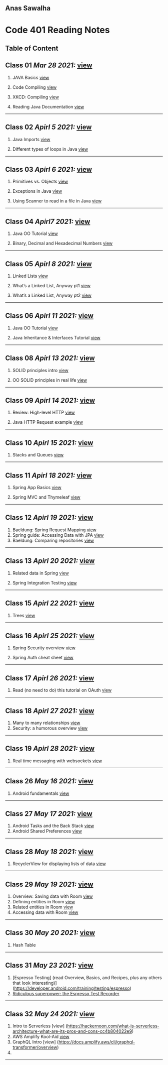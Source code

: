 
## Anas Sawalha

# Code 401 Reading Notes

## Table of Content 


## Class 01  *Mar 28 2021:* [view](https://anassawalha95.github.io/reading-notes/Code%20301/Class%2001)

   1. JAVA Basics [view](https://docs.oracle.com/javase/tutorial/java/nutsandbolts/index.html)
    
   2. Code Compiling [view](https://www.reddit.com/r/explainlikeimfive/comments/233dq5/eli5_what_does_it_mean_to_compile_code/) 
    
   3. XKCD: Compiling [view](https://xkcd.com/303/)
   
   4. Reading Java Documentation [view](https://www.dummies.com/programming/java/making-sense-of-javas-api-documentation/)

---

## Class 02  *Apirl 5 2021:*  [view](https://anassawalha95.github.io/reading-notes/Code%20301/Class%2002)



   1. Java Imports [view](https://perso.ensta-paris.fr/~diam/java/online/notes-java/language/10basics/import.html)
    
   2. Different types of loops in Java [view](https://www.baeldung.com/java-loops) 
    

---

## Class 03  *Apirl 6 2021:*  [view](https://anassawalha95.github.io/reading-notes/Code%20301/Class%2003)



   1. Primitives vs. Objects [view](https://www.baeldung.com/java-primitives-vs-objects)
   
   2. Exceptions in Java [view](https://docs.oracle.com/javase/tutorial/essential/exceptions/index.html) 

   3. Using Scanner to read in a file in Java [view](https://docs.oracle.com/javase/tutorial/essential/io/scanning.html) 


---

## Class 04  *Apirl7 2021:*  [view](https://anassawalha95.github.io/reading-notes/Code%20301/Class%2004)



   1. Java OO Tutorial  [view](https://docs.oracle.com/javase/tutorial/java/concepts/)
   
   2. Binary, Decimal and Hexadecimal Numbers [view](https://www.mathsisfun.com/binary-decimal-hexadecimal.html)  


---

## Class 05  *Apirl 8 2021:*  [view](https://anassawalha95.github.io/reading-notes/Code%20301/Class%2005)


   1.  Linked Lists  [view](https://codefellows.github.io/common_curriculum/data_structures_and_algorithms/Code_401/class-05/resources/singly_linked_list.html)
 
   2.  What’s a Linked List, Anyway pt1  [view](https://medium.com/basecs/whats-a-linked-list-anyway-part-1-d8b7e6508b9d)

   3.  What’s a Linked List, Anyway pt2  [view](https://medium.com/basecs/whats-a-linked-list-anyway-part-2-131d96f71996)
   
---

## Class 06  *Apirl 11 2021:*  [view](https://anassawalha95.github.io/reading-notes/Code%20301/Class%2006)

   1. Java OO Tutorial  [view](https://docs.oracle.com/javase/tutorial/java/concepts/)
   
   2. Java Inheritance & Interfaces Tutorial [view](https://docs.oracle.com/javase/tutorial/java/IandI/index.html)  
---

## Class 08  *Apirl 13 2021:*  [view](https://anassawalha95.github.io/reading-notes/Code%20301/Class%2008)

   1. SOLID principles intro [view](https://www.digitalocean.com/community/conceptual_articles/s-o-l-i-d-the-first-five-principles-of-object-oriented-design)
   
   2. OO SOLID principles in real life [view](https://dzone.com/articles/the-solid-principles-in-real-life) 
    
---

## Class 09  *Apirl 14 2021:*  [view](https://anassawalha95.github.io/reading-notes/Code%20301/Class%2009)


   1. Review: High-level HTTP [view](https://dev.to/dangolant/things-i-brushed-up-on-this-week-the-http-request-lifecycle-)
   
   2. Java HTTP Request example [view](https://www.baeldung.com/java-http-request)  
   
---

## Class 10  *Apirl 15 2021:*  [view](https://anassawalha95.github.io/reading-notes/Code%20301/Class%2010)

   1.  Stacks and Queues [view](https://codefellows.github.io/common_curriculum/data_structures_and_algorithms/Code_401/class-10/resources/stacks_and_queues.html)
   
---

## Class 11  *Apirl 18 2021:*  [view](https://anassawalha95.github.io/reading-notes/Code%20301/Class%2011)

   1.  Spring App Basics [view](https://www.thymeleaf.org/doc/articles/springmvcaccessdata.html)

   2.  Spring MVC and Thymeleaf [view](https://spring.io/guides/gs/serving-web-content/)
   
---

## Class 12  *Apirl 19 2021:*  [view](https://anassawalha95.github.io/reading-notes/Code%20301/Class%2012)

   1.  Baeldung: Spring Request Mapping [view](https://www.baeldung.com/spring-requestmapping)
   2.  Spring guide: Accessing Data with JPA [view](https://spring.io/guides/gs/accessing-data-jpa/)
   3.  Baeldung: Comparing repositories [view](https://www.baeldung.com/spring-data-repositories)
   
---

## Class 13  *Apirl 20 2021:* [view](https://anassawalha95.github.io/reading-notes/Code%20301/Class%2013)

   1.  Related data in Spring [view](https://www.baeldung.com/spring-data-rest-relationships)

   2.  Spring Integration Testing [view]( https://www.baeldung.com/integration-testing-in-spring)
   
---

## Class 15  *Apirl 22 2021:*  [view](https://anassawalha95.github.io/reading-notes/Code%20301/Class%2015)

   1.  Trees [view](https://codefellows.github.io/common_curriculum/data_structures_and_algorithms/Code_401/class-15/resources/Trees.html)
   
---

## Class 16  *Apirl 25 2021:* [view](https://anassawalha95.github.io/reading-notes/Code%20301/Class%2016)


   1.  Spring Security overview [view](https://spring.io/guides/topicals/spring-security-architecture/)

   2.  Spring Auth cheat sheet [view](https://github.com/codefellows/seattle-java-401d2/blob/master/SpringAuthCheatSheet.md)
   
---
## Class 17  *Apirl 26 2021:* [view](https://anassawalha95.github.io/reading-notes/Code%20301/Class%2017)

   1. Read (no need to do) this tutorial on OAuth [view](https://spring.io/guides/tutorials/spring-boot-oauth2/)
   
---

## Class 18  *Apirl 27 2021:* [view](https://anassawalha95.github.io/reading-notes/Code%20301/Class%2018)

   1. Many to many relationships [view](https://www.baeldung.com/hibernate-many-to-many)
   2. Security: a humorous overview [view](http://scholar.harvard.edu/files/mickens/files/thisworldofours.pdf)
  
---

## Class 19  *Apirl 28 2021:* [view](https://anassawalha95.github.io/reading-notes/Code%20301/Class%2019)

   1. Real time messaging with websockets [view](https://spring.io/guides/gs/messaging-stomp-websocket/)
  
---

## Class 26  *May 16 2021:* [view](https://anassawalha95.github.io/reading-notes/Code%20301/Class%2026)

   1. Android fundamentals [view](https://developer.android.com/guide/components/fundamentals)
  
---

## Class 27  *May 17 2021:* [view](https://anassawalha95.github.io/reading-notes/Code%20301/Class%2027)

   1. Android Tasks and the Back Stack [view](https://developer.android.com/guide/components/activities/tasks-and-back-stack)
   2. Android Shared Preferences [view](https://developer.android.com/training/data-storage/shared-preferences)
  
---


## Class 28  *May 18 2021:*  [view](https://anassawalha95.github.io/reading-notes/Code%20301/Class%2028)

   1. RecyclerView for displaying lists of data [view](https://developer.android.com/guide/topics/ui/layout/recyclerview#java)
  
---


## Class 29  *May 19 2021:*  [view](https://anassawalha95.github.io/reading-notes/Code%20301/Class%2029)

   1. Overview: Saving data with Room [view](https://developer.android.com/training/data-storage/room)
   2. Defining entities in Room [view](https://developer.android.com/training/data-storage/room/defining-data)
   3. Related entities in Room [view](https://developer.android.com/training/data-storage/room/relationships)
   4. Accessing data with Room [view](https://developer.android.com/training/data-storage/room/accessing-data#java)
  
---

## Class 30  *May 20 2021:*  [view](https://anassawalha95.github.io/reading-notes/Code%20301/Class%2030)

   1. Hash Table
      
---


## Class 31  *May 23 2021:*  [view](https://anassawalha95.github.io/reading-notes/Code%20301/Class%2031)

   1. [Espresso Testing] (read Overview, Basics, and Recipes, plus any others that look interesting)](https://developer.android.com/training/testing/espresso)
   2. [Ridiculous superpower: the Espresso Test Recorder](https://developer.android.com/studio/test/espresso-test-recorder)
      
---

## Class 32  *May 24 2021:*  [view](https://anassawalha95.github.io/reading-notes/Code%20301/Class%2032)

   1. Intro to Serverless [view] (https://hackernoon.com/what-is-serverless-architecture-what-are-its-pros-and-cons-cc4b804022e9)
   2. AWS Amplify Kool-Aid [view](https://aws.amazon.com/ar/amplify/)
   3. GraphQL Intro [view] (https://docs.amplify.aws/cli/graphql-transformer/overview)   
   4. 
---
